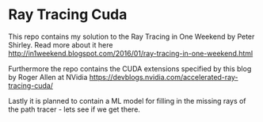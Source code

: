 # Ray Tracing Cuda

This repo contains my solution to the Ray Tracing in One Weekend by Peter Shirley. Read more about it here <http://in1weekend.blogspot.com/2016/01/ray-tracing-in-one-weekend.html>

Furthermore the repo contains the CUDA extensions specified by this blog by Roger Allen at NVidia <https://devblogs.nvidia.com/accelerated-ray-tracing-cuda/>

Lastly it is planned to contain a ML model for filling in the missing rays of the path tracer - lets see if we get there.